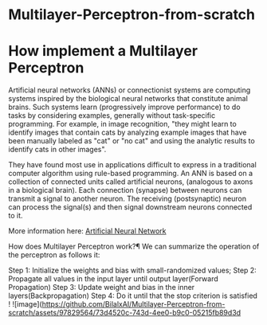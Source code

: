# Multilayer-Perceptron-from-scratch
# How implement a Multilayer Perceptron
Artificial neural networks (ANNs) or connectionist systems are computing systems inspired by the biological neural networks that constitute animal brains. Such systems learn (progressively improve performance) to do tasks by considering examples, generally without task-specific programming. For example, in image recognition, "they might learn to identify images that contain cats by analyzing example images that have been manually labeled as "cat" or "no cat" and using the analytic results to identify cats in other images".

They have found most use in applications difficult to express in a traditional computer algorithm using rule-based programming. An ANN is based on a collection of connected units called artificial neurons, (analogous to axons in a biological brain). Each connection (synapse) between neurons can transmit a signal to another neuron. The receiving (postsynaptic) neuron can process the signal(s) and then signal downstream neurons connected to it.

More information here: [Artificial Neural Network](https://en.wikipedia.org/wiki/Artificial_neural_network)

How does Multilayer Perceptron work?¶
We can summarize the operation of the perceptron as follows it:

Step 1: Initialize the weights and bias with small-randomized values;
Step 2: Propagate all values in the input layer until output layer(Forward Propagation)
Step 3: Update weight and bias in the inner layers(Backpropagation)
Step 4: Do it until that the stop criterion is satisfied !
![image](https://github.com/BilalxAI/Multilayer-Perceptron-from-scratch/assets/97829564/73d4520c-743d-4ee0-b9c0-05215fb89d3d
